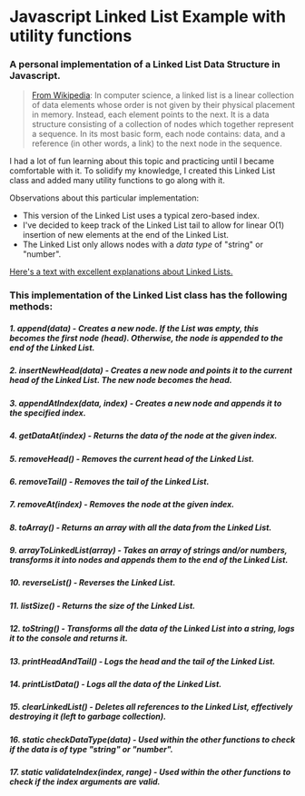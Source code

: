 # Javascript Linked List Example with utility functions

### A personal implementation of a Linked List Data Structure in Javascript.

> [From Wikipedia](https://en.wikipedia.org/wiki/Linked_list): In computer science, a linked list is a linear collection of data elements whose order is not given by their physical placement in memory. Instead, each element points to the next. It is a data structure consisting of a collection of nodes which together represent a sequence. In its most basic form, each node contains: data, and a reference (in other words, a link) to the next node in the sequence.

I had a lot of fun learning about this topic and practicing until I became comfortable with it. To solidify my knowledge, I created this Linked List class and added many utility functions to go along with it.

Observations about this particular implementation:
* This version of the Linked List uses a typical zero-based index.
* I've decided to keep track of the Linked List tail to allow for linear O(1) insertion of new elements at the end of the Linked List.
* The Linked List only allows nodes with a *data type* of "string" or "number".

[Here's a text with excellent explanations about Linked Lists.](http://cslibrary.stanford.edu/103/LinkedListBasics.pdf)

### This implementation of the Linked List class has the following methods:

##### 1. append(data) - Creates a new node. If the List was empty, this becomes the first node (head). Otherwise, the node is appended to the end of the Linked List.

##### 2. insertNewHead(data) - Creates a new node and points it to the current head of the Linked List. The new node becomes the head.

##### 3. appendAtIndex(data, index) - Creates a new node and appends it to the specified index.

##### 4. getDataAt(index) - Returns the data of the node at the given index. 

##### 5. removeHead() - Removes the current head of the Linked List.

##### 6. removeTail() - Removes the tail of the Linked List.

##### 7. removeAt(index) - Removes the node at the given index. 

##### 8. toArray() - Returns an array with all the data from the Linked List.

##### 9. arrayToLinkedList(array) - Takes an array of strings and/or numbers, transforms it into nodes and appends them to the end of the Linked List.

##### 10. reverseList() - Reverses the Linked List.

##### 11. listSize() - Returns the size of the Linked List.

##### 12. toString() - Transforms all the data of the Linked List into a string, logs it to the console and returns it.

##### 13. printHeadAndTail() - Logs the head and the tail of the Linked List.

##### 14. printListData() - Logs all the data of the Linked List.

##### 15. clearLinkedList() - Deletes all references to the Linked List, effectively destroying it (left to garbage collection).

##### 16. static checkDataType(data) - Used within the other functions to check if the data is of type "string" or "number".

##### 17. static validateIndex(index, range) - Used within the other functions to check if the index arguments are valid.
